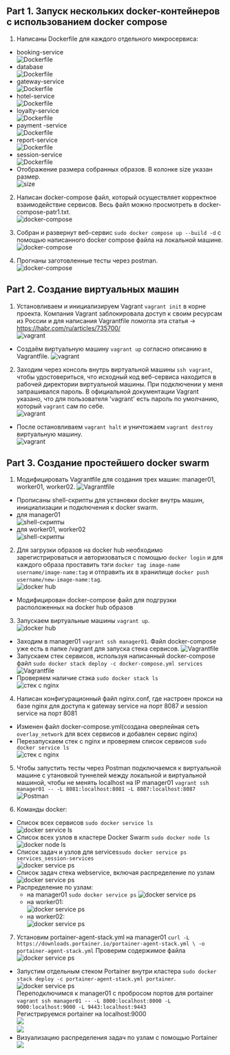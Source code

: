 ## Part 1. Запуск нескольких docker-контейнеров с использованием docker compose  
 1. Написаны Dockerfile для каждого отдельного микросервиса:
  - booking-service    
 ![Dockerfile](image/1.png)  
  - database    
 ![Dockerfile](image/2.png)  
  - gateway-service    
 ![Dockerfile](image/3.png)  
  - hotel-service    
 ![Dockerfile](image/4.png)  
  - loyalty-service    
 ![Dockerfile](image/5.png)  
  - payment -service    
 ![Dockerfile](image/6.png)  
  - report-service    
 ![Dockerfile](image/7.png)  
  - session-service    
 ![Dockerfile](image/8.png)  
 - Отображение размера собранных образов. В колонке size указан размер.  
![size](image/9.png)  

2. Написан docker-compose файл, который осуществляет корректное взаимодействие сервисов. Весь файл можно просмотреть в docker-compose-patr1.txt.     
![docker-compose](image/10.png)  

3. Собран и развернут веб-сервис `sudo docker compose up --build -d` с помощью написанного docker compose файла на локальной машине.  
![docker-compose](image/12.png)  

4. Прогнаны заготовленные тесты через postman.   
![docker-compose](image/13.png)  

## Part 2. Создание виртуальных машин  
1. Установливаем и инициализируем Vagrant `vagrant init` в корне проекта. Компания Vagrant заблокировала доступ к своим ресурсам из России и для написания Vagrantfile помогла эта статья -> https://habr.com/ru/articles/735700/    
![vagrant](image/14.png)  
- Создаём виртуальную машину `vagrant up` согласно описанию в Vagrantfile. 
![vagrant](image/14.1.png)  

2. Заходим через консоль внутрь виртуальной машины `ssh vagrant`, чтобы удостовериться, что исходный код веб-сервиса находится в рабочей директории виртуальной машины. При подключении у меня запрашивался пароль. В официальной документации Vagrant указано, что для пользователя 'vagrant' есть пароль по умолчанию, который `vagrant` сам по себе.   
![vagrant](image/15.png)  
- После остановливаем `vagrant halt` и уничтожаем `vagrant destroy` виртуальную машину.  
![vagrant](image/16.png)  

## Part 3. Создание простейшего docker swarm  
1. Модифицировать Vagrantfile для создания трех машин: manager01, worker01, worker02. 
![Vagrantfile](image/17.png)  
- Прописаны shell-скрипты для установки docker внутрь машин, инициализации и подключения к docker swarm.  
 - для manager01  
![shell-скрипты ](image/18.png)  
 - для worker01, worker02  
![shell-скрипты ](image/19.png)   

2. Для загрузки образов на docker hub необходимо зарегистрироваться и авторизоваться с помощью `docker login` и для каждого образа проставить тэги `docker tag image-name username/image-name:tag` и отправить их в хранилище `docker push username/new-image-name:tag`.  
![docker hub](image/20.png)  
- Mодифицирован docker-compose файл для подгрузки расположенных на docker hub образов   

3. Запускаем виртуальные машины `vagrant up`.  
![docker hub](image/21.1.png)  
- Заходим в manager01 `vagrant ssh manager01`. Файл docker-compose уже есть в папке /vagrant для запуска стека сервисов.
![Vagrantfile](image/21.png)  
- Запускаем стек сервисов, используя написанный docker-compose файл `sudo docker stack deploy -c docker-compose.yml services`  
![Vagrantfile](image/22.jpeg)  
- Проверяем наличие стэка `sudo docker stack ls`   
![стек с nginx](image/22.1.png)  

4. Написан конфигурационный файл nginx.conf, где настроен прокси на базе nginx для доступа к gateway service на порт 8087 и session service на порт 8081  
- Изменен файл docker-compose.yml(создана оверлейная сеть `overlay_network` для всех сервисов и добавлен сервис nginx)   
- Перезапускаем стек с nginx и проверяем список сервисов `sudo docker service ls`  
![стек с nginx](image/22.png)  

5. Чтобы запустить тесты через Postman подключаемся к виртуальной машине с утановкой туннелей между локальной и виртуальной машиной, чтобы не менять localhost на IP manager01 `vagrant ssh manager01 -- -L 8081:localhost:8081 -L 8087:localhost:8087`
![Postman](image/23.png)  

6. Команды docker:
- Список всех сервисов `sudo docker service ls`  
![docker service ls](image/24.png)  
- Список всех узлов в кластере Docker Swarm `sudo docker node ls`
![docker node ls](image/25.png)  
- Список задач и узлов для services`sudo docker service ps services_session-services`  
![docker service ps](image/26.png)  
- Список задач стека webservice, включая распределение по узлам  
![docker service ps](image/26.1.png)  
- Распределение по узлам:
  - на manager01 `sudo docker service ps`
    ![docker service ps](image/27.png)  
  - на worker01:  
    ![docker service ps](image/28.png)  
  - на worker02:  
    ![docker service ps](image/29.png)  

7. Установим portainer-agent-stack.yml на manager01 `curl -L https://downloads.portainer.io/portainer-agent-stack.yml \ -o portainer-agent-stack.yml`
Проверим содержимое файла  
![docker service ps](image/30.png)  
- Запустим отдельным стеком Portainer внутри кластера `sudo docker stack deploy -c portainer-agent-stack.yml portainer`.  
![docker service ps](image/31.png)  
Переподключимся к manager01 с пробросом портов для portainer `vagrant ssh manager01 -- -L 8000:localhost:8000 -L 9000:localhost:9000 -L 9443:localhost:9443`  
Регистрируемся portainer на localhost:9000  
![](image/32.png)  
![](image/33.png)  
- Визуализацию распределения задач по узлам с помощью Portainer  
![](image/34.png)  

